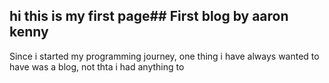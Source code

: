 ##  hi this is my first page## First blog by aaron kenny

Since i started my programming journey, one thing i have always wanted to have was a blog, not thta i had anything to 
<!--stackedit_data:
eyJoaXN0b3J5IjpbLTEwOTM2NDM1XX0=
-->
